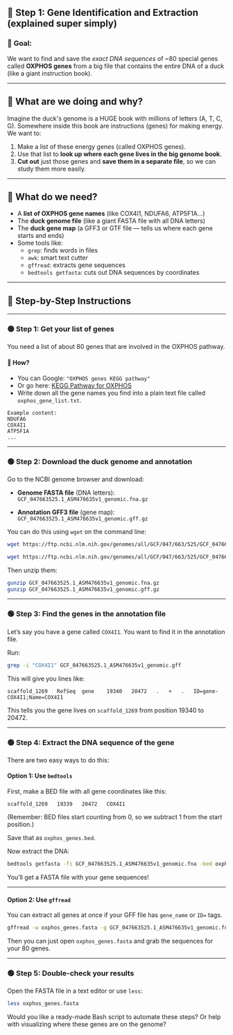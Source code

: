 ## 🧩 Step 1: Gene Identification and Extraction (explained super simply)

### 🎯 **Goal:**
We want to find and save the *exact DNA sequences* of ~80 special genes called **OXPHOS genes** from a big file that contains the entire DNA of a duck (like a giant instruction book).

---

## 🧸 What are we doing and why?

Imagine the duck's genome is a HUGE book with millions of letters (A, T, C, G). Somewhere inside this book are instructions (genes) for making energy. We want to:
1. Make a list of these energy genes (called OXPHOS genes).
2. Use that list to **look up where each gene lives in the big genome book**.
3. **Cut out** just those genes and **save them in a separate file**, so we can study them more easily.

---

## 🧰 What do we need?
- A **list of OXPHOS gene names** (like COX4I1, NDUFA6, ATP5F1A…)
- The **duck genome file** (like a giant FASTA file with all DNA letters)
- The **duck gene map** (a GFF3 or GTF file — tells us where each gene starts and ends)
- Some tools like:
  - `grep`: finds words in files
  - `awk`: smart text cutter
  - `gffread`: extracts gene sequences
  - `bedtools getfasta`: cuts out DNA sequences by coordinates

---

## 🧗 Step-by-Step Instructions

---

### 🟢 **Step 1: Get your list of genes**
You need a list of about 80 genes that are involved in the OXPHOS pathway.

#### 📌 How?
- You can Google: `"OXPHOS genes KEGG pathway"`  
- Or go here: [KEGG Pathway for OXPHOS](https://www.genome.jp/pathway/map00190)
- Write down all the gene names you find into a plain text file called `oxphos_gene_list.txt`.

```
Example content:
NDUFA6
COX4I1
ATP5F1A
...
```

---

### 🟢 **Step 2: Download the duck genome and annotation**

Go to the NCBI genome browser and download:

- **Genome FASTA file** (DNA letters):  
  `GCF_047663525.1_ASM476635v1_genomic.fna.gz`

- **Annotation GFF3 file** (gene map):  
  `GCF_047663525.1_ASM476635v1_genomic.gff.gz`

You can do this using `wget` on the command line:

```bash
wget https://ftp.ncbi.nlm.nih.gov/genomes/all/GCF/047/663/525/GCF_047663525.1_ASM476635v1/GCF_047663525.1_ASM476635v1_genomic.fna.gz

wget https://ftp.ncbi.nlm.nih.gov/genomes/all/GCF/047/663/525/GCF_047663525.1_ASM476635v1/GCF_047663525.1_ASM476635v1_genomic.gff.gz
```

Then unzip them:

```bash
gunzip GCF_047663525.1_ASM476635v1_genomic.fna.gz
gunzip GCF_047663525.1_ASM476635v1_genomic.gff.gz
```

---

### 🟢 **Step 3: Find the genes in the annotation file**

Let’s say you have a gene called `COX4I1`. You want to find it in the annotation file.

Run:

```bash
grep -i "COX4I1" GCF_047663525.1_ASM476635v1_genomic.gff
```

This will give you lines like:

```
scaffold_1269   RefSeq  gene    19340   20472   .   +   .   ID=gene-COX4I1;Name=COX4I1
```

This tells you the gene lives on `scaffold_1269` from position 19340 to 20472.

---

### 🟢 **Step 4: Extract the DNA sequence of the gene**

There are two easy ways to do this:

#### Option 1: Use `bedtools`

First, make a BED file with all gene coordinates like this:

```
scaffold_1269   19339   20472   COX4I1
```

(Remember: BED files start counting from 0, so we subtract 1 from the start position.)

Save that as `oxphos_genes.bed`.

Now extract the DNA:

```bash
bedtools getfasta -fi GCF_047663525.1_ASM476635v1_genomic.fna -bed oxphos_genes.bed -fo oxphos_genes.fasta
```

You’ll get a FASTA file with your gene sequences!

---

#### Option 2: Use `gffread`

You can extract all genes at once if your GFF file has `gene_name` or `ID=` tags.

```bash
gffread -w oxphos_genes.fasta -g GCF_047663525.1_ASM476635v1_genomic.fna GCF_047663525.1_ASM476635v1_genomic.gff
```

Then you can just open `oxphos_genes.fasta` and grab the sequences for your 80 genes.

---

### 🟢 **Step 5: Double-check your results**

Open the FASTA file in a text editor or use `less`:

```bash
less oxphos_genes.fasta
```
Would you like a ready-made Bash script to automate these steps? Or help with visualizing where these genes are on the genome?
